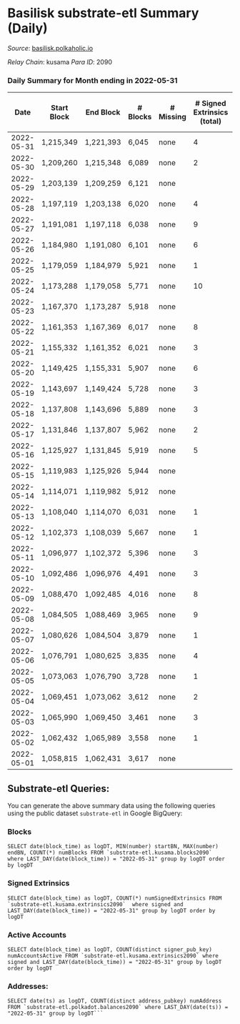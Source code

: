 # Basilisk substrate-etl Summary (Daily)

_Source_: [basilisk.polkaholic.io](https://basilisk.polkaholic.io)

*Relay Chain*: kusama
*Para ID*: 2090



### Daily Summary for Month ending in 2022-05-31


| Date | Start Block | End Block | # Blocks | # Missing | # Signed Extrinsics (total) | # Active Accounts | # Addresses with Balances | # Events | # Transfers | # XCM Transfers In | # XCM Transfers Out |
| ---- | ----------- | --------- | -------- | --------- | --------------------------- | ----------------- | ------------------------- | -------- | ----------- | ------------------ | ------------------- |
| 2022-05-31 | 1,215,349 | 1,221,393 | 6,045 | none  | 4 | 2 | 16,073 | 18,148 |   |   |   |
| 2022-05-30 | 1,209,260 | 1,215,348 | 6,089 | none  | 2 | 1 | 16,073 | 18,280 |   |   |   |
| 2022-05-29 | 1,203,139 | 1,209,259 | 6,121 | none  |  |  | 16,073 | 18,368 |   |   |   |
| 2022-05-28 | 1,197,119 | 1,203,138 | 6,020 | none  | 4 | 3 | 16,073 | 18,073 |   |   |   |
| 2022-05-27 | 1,191,081 | 1,197,118 | 6,038 | none  | 9 | 7 | 16,073 | 18,137 |   |   |   |
| 2022-05-26 | 1,184,980 | 1,191,080 | 6,101 | none  | 6 | 5 | 16,073 | 18,323 |   |   |   |
| 2022-05-25 | 1,179,059 | 1,184,979 | 5,921 | none  | 1 | 1 | 16,073 | 17,770 |   |   |   |
| 2022-05-24 | 1,173,288 | 1,179,058 | 5,771 | none  | 10 | 2 | 16,073 | 43,003 | 4,335  |   |   |
| 2022-05-23 | 1,167,370 | 1,173,287 | 5,918 | none  |  |  | 11,915 | 17,759 |   |   |   |
| 2022-05-22 | 1,161,353 | 1,167,369 | 6,017 | none  | 8 | 6 | 11,915 | 18,075 |   |   |   |
| 2022-05-21 | 1,155,332 | 1,161,352 | 6,021 | none  | 3 | 1 | 11,915 | 18,075 |   |   |   |
| 2022-05-20 | 1,149,425 | 1,155,331 | 5,907 | none  | 6 | 5 | 11,915 | 17,738 |   |   |   |
| 2022-05-19 | 1,143,697 | 1,149,424 | 5,728 | none  | 3 | 3 | 11,915 | 17,197 |   |   |   |
| 2022-05-18 | 1,137,808 | 1,143,696 | 5,889 | none  | 3 | 3 | 11,915 | 17,678 |   |   |   |
| 2022-05-17 | 1,131,846 | 1,137,807 | 5,962 | none  | 2 | 2 | 11,915 | 17,895 |   |   |   |
| 2022-05-16 | 1,125,927 | 1,131,845 | 5,919 | none  | 5 | 5 | 11,915 | 17,772 |   |   |   |
| 2022-05-15 | 1,119,983 | 1,125,926 | 5,944 | none  |  |  | 11,915 | 17,840 |   |   |   |
| 2022-05-14 | 1,114,071 | 1,119,982 | 5,912 | none  |  |  | 11,915 | 17,741 |   |   |   |
| 2022-05-13 | 1,108,040 | 1,114,070 | 6,031 | none  | 1 | 1 | 11,915 | 18,101 |   |   |   |
| 2022-05-12 | 1,102,373 | 1,108,039 | 5,667 | none  | 1 | 1 | 11,915 | 17,008 |   |   |   |
| 2022-05-11 | 1,096,977 | 1,102,372 | 5,396 | none  | 3 | 2 | 11,915 | 16,204 |   |   |   |
| 2022-05-10 | 1,092,486 | 1,096,976 | 4,491 | none  | 3 | 2 | 11,915 | 13,486 |   |   |   |
| 2022-05-09 | 1,088,470 | 1,092,485 | 4,016 | none  | 8 | 3 | 11,915 | 12,085 |   |   |   |
| 2022-05-08 | 1,084,505 | 1,088,469 | 3,965 | none  | 9 | 5 | 11,915 | 11,917 |   |   |   |
| 2022-05-07 | 1,080,626 | 1,084,504 | 3,879 | none  | 1 | 1 | 11,915 | 11,642 |   |   |   |
| 2022-05-06 | 1,076,791 | 1,080,625 | 3,835 | none  | 4 | 4 | 11,915 | 11,520 |   |   |   |
| 2022-05-05 | 1,073,063 | 1,076,790 | 3,728 | none  | 1 | 1 | 11,915 | 11,189 |   |   |   |
| 2022-05-04 | 1,069,451 | 1,073,062 | 3,612 | none  | 2 | 2 | 11,915 | 10,843 |   |   |   |
| 2022-05-03 | 1,065,990 | 1,069,450 | 3,461 | none  | 3 | 2 | 11,915 | 10,392 |   |   |   |
| 2022-05-02 | 1,062,432 | 1,065,989 | 3,558 | none  | 1 | 1 | 11,915 | 10,679 |   |   |   |
| 2022-05-01 | 1,058,815 | 1,062,431 | 3,617 | none  |  |  | 11,915 | 10,854 |   |   |   |

## Substrate-etl Queries:
You can generate the above summary data using the following queries using the public dataset `substrate-etl` in Google BigQuery:


### Blocks
```
SELECT date(block_time) as logDT, MIN(number) startBN, MAX(number) endBN, COUNT(*) numBlocks FROM `substrate-etl.kusama.blocks2090`  where LAST_DAY(date(block_time)) = "2022-05-31" group by logDT order by logDT
```


### Signed Extrinsics
```
SELECT date(block_time) as logDT, COUNT(*) numSignedExtrinsics FROM `substrate-etl.kusama.extrinsics2090`  where signed and LAST_DAY(date(block_time)) = "2022-05-31" group by logDT order by logDT
```


### Active Accounts
```
SELECT date(block_time) as logDT, COUNT(distinct signer_pub_key) numAccountsActive FROM `substrate-etl.kusama.extrinsics2090` where signed and LAST_DAY(date(block_time)) = "2022-05-31" group by logDT order by logDT
```


### Addresses:
```
SELECT date(ts) as logDT, COUNT(distinct address_pubkey) numAddress FROM `substrate-etl.polkadot.balances2090` where LAST_DAY(date(ts)) = "2022-05-31" group by logDT```

